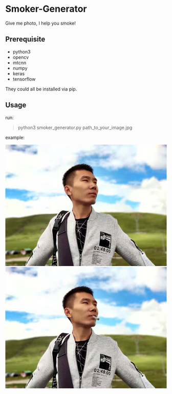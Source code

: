 # Smoker-Generator
Give me photo, I help you smoke!

## Prerequisite

- python3
- opencv
- mtcnn
- numpy
- keras
- tensorflow


They could all be installed via pip.

## Usage
run:
> python3 smoker_generator.py path_to_your_image.jpg


example:

![before process](p.jpg)![after process](p.jpg_processed.jpg)